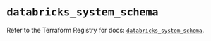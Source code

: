 # `databricks_system_schema`

Refer to the Terraform Registry for docs: [`databricks_system_schema`](https://registry.terraform.io/providers/databricks/databricks/1.66.0/docs/resources/system_schema).

